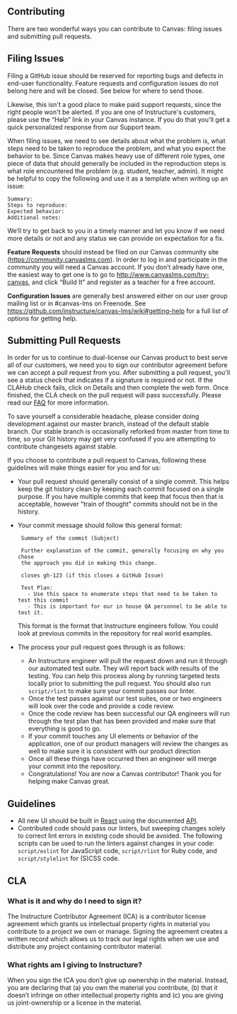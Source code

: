 ## Contributing

There are two wonderful ways you can contribute to Canvas: filing issues and
submitting pull requests.

## Filing Issues

Filing a GitHub issue should be reserved for reporting bugs and defects in end-user functionality.
Feature requests and configuration issues do not belong here and will be closed.
See below for where to send those.

Likewise, this isn't a good place to make paid support requests, since the right people won't be alerted.
If you are one of Instructure's customers, please use the “Help” link in your Canvas instance.
If you do that you'll get a quick personalized response from our Support team.

When filing issues, we need to see details about what the problem is, what steps need to
be taken to reproduce the problem, and what you expect the behavior to be.
Since Canvas makes heavy use of different role types, one piece of data that should generally be included
in the reproduction steps is what role encountered the problem (e.g. student, teacher, admin).
It might be helpful to copy the following and use it as a template when writing up an issue:

```
Summary:
Steps to reproduce:
Expected behavior:
Additional notes:
```

We’ll try to get back to you in a timely manner and let you know if we need more details or not
and any status we can provide on expectation for a fix.

**Feature Requests** should instead be filed on our Canvas community site (https://community.canvaslms.com).
In order to log in and participate in the community you will need a Canvas account. If you don’t already have one,
the easiest way to get one is to go to http://www.canvaslms.com/try-canvas, and click “Build It” and register as a teacher for a free account.

**Configuration Issues** are generally best answered either on our user group mailing list or
in #canvas-lms on Freenode. See https://github.com/instructure/canvas-lms/wiki#getting-help
for a full list of options for getting help.

## Submitting Pull Requests

In order for us to continue to dual-license our Canvas product to best serve
all of our customers, we need you to sign our contributor agreement before we
can accept a pull request from you. After submitting a pull request, you'll see
a status check that indicates if a signature is required or not. If the CLAHub
check fails, click on Details and then complete the web form. Once finished,
the CLA check on the pull request will pass successfully. Please read our
[FAQ](https://github.com/instructure/canvas-lms/wiki/FAQ) for more information.

To save yourself a considerable headache, please consider doing development against
our master branch, instead of the default stable branch. Our stable branch is
occasionally reforked from master from time to time, so your Git history may get
very confused if you are attempting to contribute changesets against stable.

If you choose to contribute a pull request to Canvas, following these guidelines will make things easier
for you and for us:

* Your pull request should generally consist of a single commit. This helps keep the git history clean
  by keeping each commit focused on a single purpose. If you have multiple commits that keep that focus
  then that is acceptable, however "train of thought" commits should not be in the history.
* Your commit message should follow this general format:

  ```
   Summary of the commit (Subject)

   Further explanation of the commit, generally focusing on why you chose
   the approach you did in making this change.

   closes gh-123 (if this closes a GitHub Issue)

   Test Plan:
     - Use this space to enumerate steps that need to be taken to test this commit
     - This is important for our in house QA personnel to be able to test it.
  ```

  This format is the format that Instructure engineers follow. You could look at previous commits in the
  repository for real world examples.

* The process your pull request goes through is as follows:
  * An Instructure engineer will pull the request down and run it through our automated test suite.
    They will report back with results of the testing. You can help this process along by running targeted
    tests locally prior to submitting the pull request. You should also run `script/rlint` to make sure
    your commit passes our linter.
  * Once the test passes against our test suites, one or two engineers will look over the code and provide
    a code review.
  * Once the code review has been successful our QA engineers will run through the test plan that has
    been provided and make sure that everything is good to go.
  * If your commit touches any UI elements or behavior of the application, one of our product managers
    will review the changes as well to make sure it is consistent with our product direction
  * Once all these things have occurred then an engineer will merge your commit into the repository.
  * Congratulations! You are now a Canvas contributor! Thank you for helping make Canvas great.

## Guidelines

* All new UI should be built in [React](https://github.com/instructure/canvas-lms/tree/stable/app/jsx) using the documented [API](https://canvas.instructure.com/doc/api/).
* Contributed code should pass our linters, but sweeping changes solely to correct lint errors in existing code should be avoided. The following scripts can be used to run the linters against changes in your code: `script/eslint` for JavaScript code, `script/rlint` for Ruby code, and `script/stylelint` for (S)CSS code.

## CLA

### What is it and why do I need to sign it?

The Instructure Contributor Agreement (ICA) is a contributor license agreement which grants us intellectual property rights in material you contribute to a project we own or manage. Signing the agreement creates a written record which allows us to track our legal rights when we use and distribute any project containing contributor material.

### What rights am I giving to Instructure?

When you sign the ICA you don’t give up ownership in the material. Instead, you are declaring that (a) you own the material you contribute, (b) that it doesn’t infringe on other intellectual property rights and (c) you are giving us joint-ownership or a license in the material.
